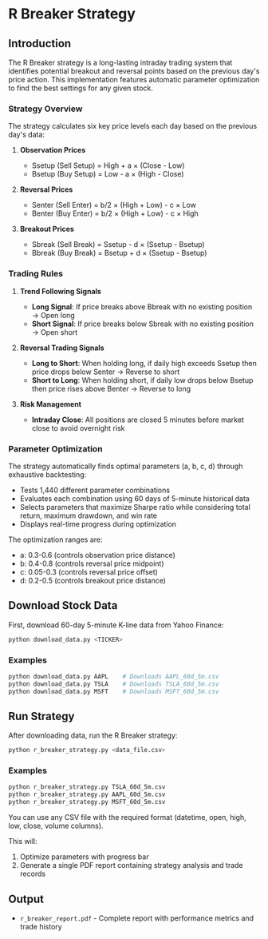 # R Breaker Strategy

## Introduction

The R Breaker strategy is a long-lasting intraday trading system that identifies potential breakout and reversal points based on the previous day's price action. This implementation features automatic parameter optimization to find the best settings for any given stock.

### Strategy Overview

The strategy calculates six key price levels each day based on the previous day's data:

1. **Observation Prices**
   - Ssetup (Sell Setup) = High + a × (Close - Low)
   - Bsetup (Buy Setup) = Low - a × (High - Close)

2. **Reversal Prices**
   - Senter (Sell Enter) = b/2 × (High + Low) - c × Low
   - Benter (Buy Enter) = b/2 × (High + Low) - c × High

3. **Breakout Prices**
   - Sbreak (Sell Break) = Ssetup - d × (Ssetup - Bsetup)
   - Bbreak (Buy Break) = Bsetup + d × (Ssetup - Bsetup)

### Trading Rules

1. **Trend Following Signals**
   - **Long Signal**: If price breaks above Bbreak with no existing position → Open long
   - **Short Signal**: If price breaks below Sbreak with no existing position → Open short

2. **Reversal Trading Signals**
   - **Long to Short**: When holding long, if daily high exceeds Ssetup then price drops below Senter → Reverse to short
   - **Short to Long**: When holding short, if daily low drops below Bsetup then price rises above Benter → Reverse to long

3. **Risk Management**
   - **Intraday Close**: All positions are closed 5 minutes before market close to avoid overnight risk

### Parameter Optimization

The strategy automatically finds optimal parameters (a, b, c, d) through exhaustive backtesting:

- Tests 1,440 different parameter combinations
- Evaluates each combination using 60 days of 5-minute historical data
- Selects parameters that maximize Sharpe ratio while considering total return, maximum drawdown, and win rate
- Displays real-time progress during optimization

The optimization ranges are:
- a: 0.3-0.6 (controls observation price distance)
- b: 0.4-0.8 (controls reversal price midpoint)
- c: 0.05-0.3 (controls reversal price offset)
- d: 0.2-0.5 (controls breakout price distance)

## Download Stock Data

First, download 60-day 5-minute K-line data from Yahoo Finance:

```bash
python download_data.py <TICKER>
```

### Examples
```bash
python download_data.py AAPL    # Downloads AAPL_60d_5m.csv
python download_data.py TSLA    # Downloads TSLA_60d_5m.csv
python download_data.py MSFT    # Downloads MSFT_60d_5m.csv
```

## Run Strategy

After downloading data, run the R Breaker strategy:

```bash
python r_breaker_strategy.py <data_file.csv>
```

### Examples
```bash
python r_breaker_strategy.py TSLA_60d_5m.csv
python r_breaker_strategy.py AAPL_60d_5m.csv
python r_breaker_strategy.py MSFT_60d_5m.csv
```

You can use any CSV file with the required format (datetime, open, high, low, close, volume columns).

This will:
1. Optimize parameters with progress bar
2. Generate a single PDF report containing strategy analysis and trade records

## Output

- `r_breaker_report.pdf` - Complete report with performance metrics and trade history
